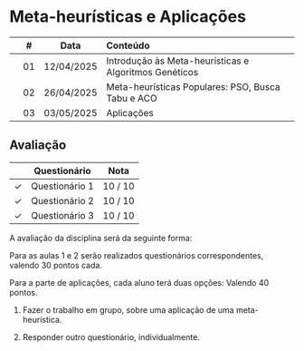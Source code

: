 # Meta-heurísticas e Aplicações

|  | # | Data | Conteúdo |
|:---:|:---:|:---:|:---|
|  | 01 | 12/04/2025 | Introdução às Meta-heurísticas e Algoritmos Genéticos |
|  | 02 | 26/04/2025 | Meta-heurísticas Populares: PSO, Busca Tabu e ACO |
|  | 03 | 03/05/2025 | Aplicações |


## Avaliação

|  | Questionário | Nota |
|:---:|:---:|:---:|
| &check; | Questionário 1 | 10 / 10 |
| &check; | Questionário 2 | 10 / 10 |
| &check; | Questionário 3 | 10 / 10 |

A avaliação da disciplina será da seguinte forma: 

Para as aulas 1 e 2 serão realizados questionários correspondentes, valendo 30 pontos cada. 

Para a parte de aplicações, cada aluno terá duas opções:  Valendo 40 pontos.

1) Fazer o trabalho em grupo, sobre uma aplicação de uma meta-heurística. 

2) Responder outro questionário, individualmente. 